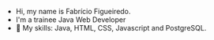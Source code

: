 - Hi, my name is Fabrício Figueiredo.
- I'm a trainee Java Web Developer
- 🌱 My skills: Java, HTML, CSS, Javascript and PostgreSQL.
